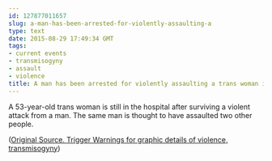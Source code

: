 ```yaml
---
id: 127877011657
slug: a-man-has-been-arrested-for-violently-assaulting-a
type: text
date: 2015-08-29 17:49:34 GMT
tags:
- current events
- transmisogyny
- assault
- violence
title: A man has been arrested for violently assaulting a trans woman in Philadelphia
---
```

A 53-year-old trans woman is still in the hospital after surviving a violent attack from a man. The same man is thought to have assaulted two other people.

([Original Source. Trigger Warnings for graphic details of violence, transmisogyny][1])

[1]: https://web.archive.org/web/20150829094251/http://www.epgn.com/news/local/9304-suspect-arrested-in-brutal-attack-on-trans-woman
